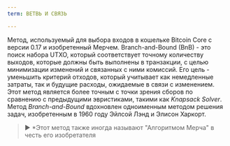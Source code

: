 ```yaml
---
term: ВЕТВЬ И СВЯЗЬ

---
```

Метод, используемый для выбора входов в кошельке Bitcoin Core с версии 0.17 и изобретенный Мерчем. Branch-and-Bound (BnB) - это поиск набора UTXO, который соответствует точному количеству выходов, которые должны быть выполнены в транзакции, с целью минимизации изменений и связанных с ними комиссий. Его цель - уменьшить критерий отходов, который учитывает как немедленные затраты, так и будущие расходы, ожидаемые в связи с изменением. Этот метод является более точным с точки зрения сборов по сравнению с предыдущими эвристиками, такими как *Knapsack Solver*. Метод *Branch-and-Bound* вдохновлен одноименным методом решения задач, изобретенным в 1960 году Эйлсой Лэнд и Элисон Харкорт.

> ► *Этот метод также иногда называют "Алгоритмом Мерча" в честь его изобретателя